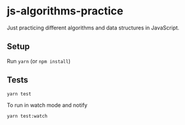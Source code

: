 js-algorithms-practice
=======================

Just practicing different algorithms and data structures in JavaScript.

Setup
------

Run `yarn` (or `npm install`) 

Tests
------

```
yarn test
```

To run in watch mode and notify

```
yarn test:watch
```
